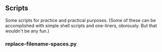 ## Scripts
Some scripts for practice and practical purposes.
(Some of these can be accomplished with simple shell scripts and one-liners, obviously. But that wouldn't be any fun.)

### replace-filename-spaces.py

